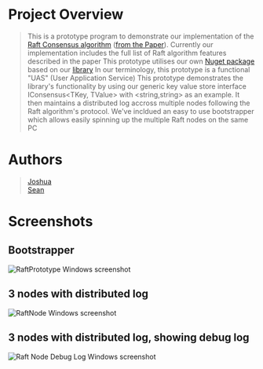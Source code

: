 # Project Overview  
>This is a prototype program to demonstrate our implementation of the [Raft Consensus algorithm](https://raft.github.io) ([from the Paper](https://raft.github.io/raft.pdf)).
>Currently our implementation includes the full list of Raft algorithm features described in the paper
>This prototype utilises our own [Nuget package](https://www.nuget.org/packages/TeamDecided.RaftConsensus/) based on our [library](https://bitbucket.org/teamdecided/raftconsensuslibrary/src/master/)
>In our terminology, this prototype is a functional "UAS" (User Application Service)
>This prototype demonstrates the library's functionality by using our generic key value store interface IConsensus<TKey, TValue> with <string,string> as an example. It then maintains a distributed log accross multiple nodes following the Raft algorithm's protocol.
>We've incldued an easy to use bootstrapper which allows easily spinning up the multiple Raft nodes on the same PC

# Authors  
>[Joshua](https://bitbucket.org/JoshuaMichael/)  
>[Sean](https://bitbucket.org/neas57/)  

# Screenshots

## Bootstrapper
![RaftPrototype Windows screenshot](https://cdn.discordapp.com/attachments/428466046391812098/454992491599626261/unknown.png)
## 3 nodes with distributed log
![RaftNode Windows screenshot](https://cdn.discordapp.com/attachments/428466046391812098/454992817521950731/unknown.png)
## 3 nodes with distributed log, showing debug log
![Raft Node Debug Log Windows screenshot](https://cdn.discordapp.com/attachments/428466046391812098/454992979422347265/unknown.png)